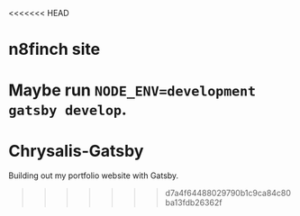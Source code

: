 <<<<<<< HEAD
# n8finch site

Maybe run `NODE_ENV=development gatsby develop`.
=======
# Chrysalis-Gatsby
Building out my portfolio website with Gatsby.
>>>>>>> d7a4f64488029790b1c9ca84c80ba13fdb26362f
